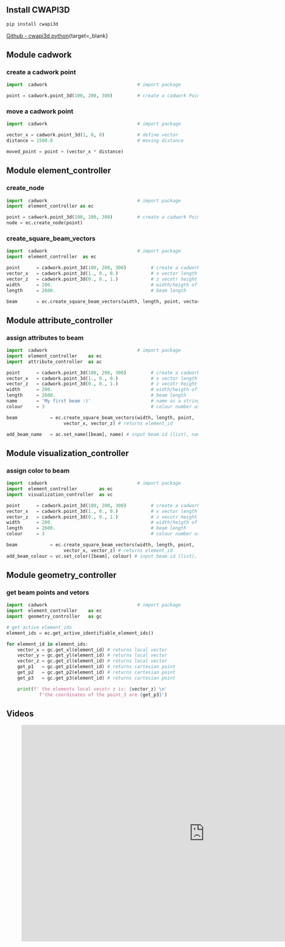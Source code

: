 ## Install CWAPI3D
```python
pip install cwapi3d
```
[Github - cwapi3d python](https://github.com/cwapi3d/cwapi3dpython){target=_blank}

## Module cadwork

### create a cadwork point

```python
import  cadwork                                 # import package

point = cadwork.point_3d(100, 200, 300)         # create a cadwork Point
```

### move a cadwork point 

```python 
import  cadwork                                 # import package

vector_x = cadwork.point_3d(1, 0, 0)            # define vector
distance = 1500.0                               # moving distance

moved_point = point + (vector_x * distance)    
```

## Module element_controller

### create_node

```python 
import  cadwork                                 # import package
import  element_controller as ec

point = cadwork.point_3d(100, 200, 300)         # create a cadwork Point   
node = ec.create_node(point)
```
### create_square_beam_vectors
```python 
import  cadwork                                 # import package
import  element_controller  as ec

point      = cadwork.point_3d(100, 200, 300)         # create a cadwork Point   
vector_x   = cadwork.point_3d(1., 0., 0.)            # x vector length direction
vector_z   = cadwork.point_3d(0., 0., 1.)            # z vecotr height orientation 
width      = 200.                                    # width/heigth of beam section
length     = 2600.                                   # beam length

beam       = ec.create_square_beam_vectors(width, length, point, vector_x, vector_z)
```
## Module attribute_controller
### assign attributes to beam
```python 
import  cadwork                                 # import package
import  element_controller    as ec
import  attribute_controller  as ac

point      = cadwork.point_3d(100, 200, 300)         # create a cadwork Point   
vector_x   = cadwork.point_3d(1., 0., 0.)            # x vector length direction
vector_z   = cadwork.point_3d(0., 0., 1.)            # z vecotr height orientation 
width      = 200.                                    # width/heigth of beam section
length     = 2600.                                   # beam length
name       = 'My first beam :)'                      # name as a string
colour     = 3                                       # colour number as an int

beam            = ec.create_square_beam_vectors(width, length, point,
                     vector_x, vector_z) # returns element_id

add_beam_name   = ac.set_name([beam], name) # input beam id (list), name (string)

```
## Module visualization_controller
### assign color to beam
```python 
import  cadwork                                 # import package
import  element_controller        as ec
import  visualization_controller  as vc

point      = cadwork.point_3d(100, 200, 300)         # create a cadwork Point   
vector_x   = cadwork.point_3d(1., 0., 0.)            # x vector length direction
vector_z   = cadwork.point_3d(0., 0., 1.)            # z vecotr height orientation 
width      = 200.                                    # width/heigth of beam section
length     = 2600.                                   # beam length
colour     = 3                                       # colour number as an int

beam            = ec.create_square_beam_vectors(width, length, point,
                     vector_x, vector_z) # returns element_id
add_beam_colour = vc.set_color([beam], colour) # input beam id (list), colour (int)
```
## Module geometry_controller
### get beam points and vetors

```python 
import  cadwork                                 # import package
import  element_controller    as ec
import  geometry_controller   as gc

# get active element_ids
element_ids = ec.get_active_identifiable_element_ids()

for element_id in element_ids:
    vector_x = gc.get_xl(element_id) # returns local vector
    vector_y = gc.get_yl(element_id) # returns local vector
    vector_z = gc.get_zl(element_id) # returns local vector
    get_p1   = gc.get_p1(element_id) # returns cartesian point
    get_p2   = gc.get_p2(element_id) # returns cartesian point
    get_p3   = gc.get_p3(element_id) # returns cartesian point

    print(f' the elements local vecotr z is: {vector_z} \n'
            f'the coordinates of the point_3 are {get_p3}')


```

## Videos

<figure class="video_container">
  <iframe src="https://www.youtube.com/embed/hn3AtHPqEqE" frameborder="0" width="960" height="569"  allowfullscreen="true"> </iframe>
</figure>